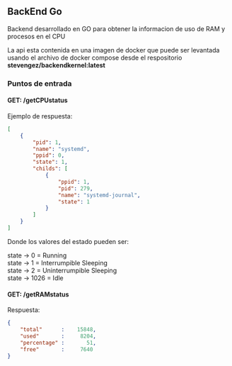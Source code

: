 ## BackEnd Go

Backend desarrollado en GO para obtener la informacion de uso de RAM y procesos en el CPU

La api esta contenida en una imagen de docker que puede ser levantada usando el archivo de docker compose desde el respositorio **stevengez/backendkernel:latest**

### Puntos de entrada

#### GET: /getCPUstatus
Ejemplo de respuesta: 
~~~json
[
    {
        "pid": 1,
        "name": "systemd",
        "ppid": 0,
        "state": 1,
        "childs": [
            {
                "ppid": 1,
                "pid": 279,
                "name": "systemd-journal",
                "state": 1
            }
        ]
    }
]
~~~

Donde los valores del estado pueden ser: 

state -> 0     = Running </br>
state -> 1     = Interrumpible Sleeping </br>
state -> 2     = Uninterrumpible Sleeping </br>
state -> 1026  = Idle </br>


#### GET: /getRAMstatus
Respuesta: 
~~~json
{
    "total"      :    15848,
    "used"       :     8204,
    "percentage" :       51,
    "free"       :     7640
}
~~~


